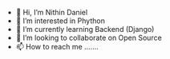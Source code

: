 - 👋 Hi, I’m Nithin Daniel
- 👀 I’m interested in Phython
- 🌱 I’m currently learning Backend (Django)
- 💞️ I’m looking to collaborate on Open Source
- 📫 How to reach me .......

<!---
nithindaniel1/nithindaniel1 is a ✨ special ✨ repository because its `README.md` (this file) appears on your GitHub profile.
You can click the Preview link to take a look at your changes.
--->
